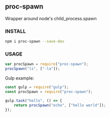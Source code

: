## proc-spawn
Wrapper around node's child_process.spawn


### INSTALL
```sh
npm i proc-spawn --save-dev
```


### USAGE
```js
var procSpawn = require("proc-spawn");
procSpawn("ls", ["-la"]);
```

Gulp example:
```js
const gulp = require("gulp");
const procSpawn = require("proc-spawn");

gulp.task("hello", () => {
	return procSpawn("echo", ["hello world"]);
});

```